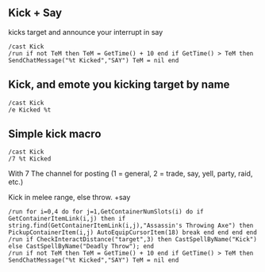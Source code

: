 ## Kick + Say
kicks target and announce your interrupt in say
```
/cast Kick
/run if not TeM then TeM = GetTime() + 10 end if GetTime() > TeM then SendChatMessage("%t Kicked","SAY") TeM = nil end
```


## Kick, and emote you kicking target by name
```
/cast Kick
/e Kicked %t
```
 

## Simple kick macro
```
/cast Kick
/7 %t Kicked
```
With 7 The channel for posting (1 = general, 2 = trade, say, yell, party, raid, etc.)


Kick in melee range, else throw. +say 

```
/run for i=0,4 do for j=1,GetContainerNumSlots(i) do if GetContainerItemLink(i,j) then if string.find(GetContainerItemLink(i,j),"Assassin's Throwing Axe") then PickupContainerItem(i,j) AutoEquipCursorItem(18) break end end end end
/run if CheckInteractDistance("target",3) then CastSpellByName("Kick") else CastSpellByName("Deadly Throw"); end 
/run if not TeM then TeM = GetTime() + 10 end if GetTime() > TeM then SendChatMessage("%t Kicked","SAY") TeM = nil end

```
